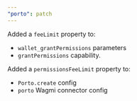 ```yaml
---
"porto": patch
---
```


Added a `feeLimit` property to:
- `wallet_grantPermissions` parameters 
- `grantPermissions` capability.

Added a `permissionsFeeLimit` property to:
- `Porto.create` config
- `porto` Wagmi connector config